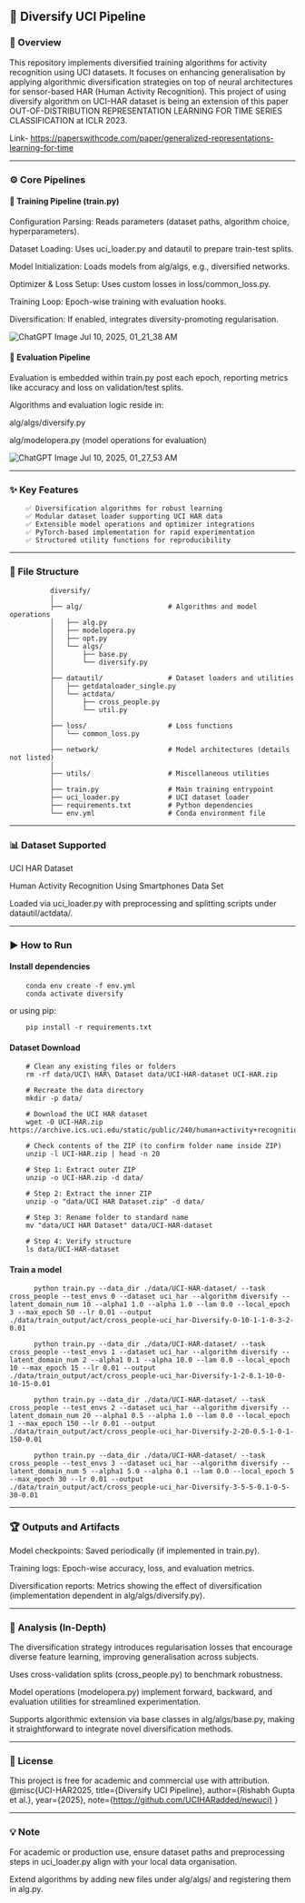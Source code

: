 ## 📝 Diversify UCI Pipeline

### 📌 Overview
This repository implements diversified training algorithms for activity recognition using UCI datasets. It focuses on enhancing generalisation by applying algorithmic diversification strategies on top of neural architectures for sensor-based HAR (Human Activity Recognition).
This project of using diversify algorithm on UCI-HAR dataset is being an extension of this paper OUT-OF-DISTRIBUTION REPRESENTATION LEARNING FOR TIME SERIES CLASSIFICATION at ICLR 2023.

Link- https://paperswithcode.com/paper/generalized-representations-learning-for-time

---

### ⚙️ Core Pipelines

#### 🔧 Training Pipeline (train.py)

Configuration Parsing: Reads parameters (dataset paths, algorithm choice, hyperparameters).

Dataset Loading: Uses uci_loader.py and datautil to prepare train-test splits.

Model Initialization: Loads models from alg/algs, e.g., diversified networks.

Optimizer & Loss Setup: Uses custom losses in loss/common_loss.py.

Training Loop: Epoch-wise training with evaluation hooks.

Diversification: If enabled, integrates diversity-promoting regularisation.

![ChatGPT Image Jul 10, 2025, 01_21_38 AM](https://github.com/user-attachments/assets/5f4dd34a-9e04-47b5-86ea-85b0cf1df77a)


#### 🧪 Evaluation Pipeline
Evaluation is embedded within train.py post each epoch, reporting metrics like accuracy and loss on validation/test splits.

Algorithms and evaluation logic reside in:

alg/algs/diversify.py

alg/modelopera.py (model operations for evaluation)

![ChatGPT Image Jul 10, 2025, 01_27_53 AM](https://github.com/user-attachments/assets/18dda3d1-c7ad-4c76-bbaf-1fec5e3f5bdb)


---

### ✨ Key Features
        ✅ Diversification algorithms for robust learning
        ✅ Modular dataset loader supporting UCI HAR data
        ✅ Extensible model operations and optimizer integrations
        ✅ PyTorch-based implementation for rapid experimentation
        ✅ Structured utility functions for reproducibility

---

### 📁 File Structure

              diversify/
              │
              ├── alg/                     # Algorithms and model operations
              │   ├── alg.py
              │   ├── modelopera.py
              │   ├── opt.py
              │   └── algs/
              │       ├── base.py
              │       └── diversify.py
              │
              ├── datautil/                # Dataset loaders and utilities
              │   ├── getdataloader_single.py
              │   └── actdata/
              │       ├── cross_people.py
              │       └── util.py
              │
              ├── loss/                    # Loss functions
              │   └── common_loss.py
              │
              ├── network/                 # Model architectures (details not listed)
              │
              ├── utils/                   # Miscellaneous utilities
              │
              ├── train.py                 # Main training entrypoint
              ├── uci_loader.py            # UCI dataset loader
              ├── requirements.txt         # Python dependencies
              └── env.yml                  # Conda environment file

---

### 📊 Dataset Supported
UCI HAR Dataset

Human Activity Recognition Using Smartphones Data Set

Loaded via uci_loader.py with preprocessing and splitting scripts under datautil/actdata/.

---

### ▶️ How to Run

#### Install dependencies


        conda env create -f env.yml
        conda activate diversify
or using pip:

        pip install -r requirements.txt

#### Dataset Download

        # Clean any existing files or folders
        rm -rf data/UCI\ HAR\ Dataset data/UCI-HAR-dataset UCI-HAR.zip
        
        # Recreate the data directory
        mkdir -p data/
        
        # Download the UCI HAR dataset
        wget -O UCI-HAR.zip https://archive.ics.uci.edu/static/public/240/human+activity+recognition+using+smartphones.zip
        
        # Check contents of the ZIP (to confirm folder name inside ZIP)
        unzip -l UCI-HAR.zip | head -n 20
        
        # Step 1: Extract outer ZIP
        unzip -o UCI-HAR.zip -d data/
        
        # Step 2: Extract the inner ZIP
        unzip -o "data/UCI HAR Dataset.zip" -d data/
        
        # Step 3: Rename folder to standard name
        mv "data/UCI HAR Dataset" data/UCI-HAR-dataset
        
        # Step 4: Verify structure
        ls data/UCI-HAR-dataset
        
#### Train a model

          python train.py --data_dir ./data/UCI-HAR-dataset/ --task cross_people --test_envs 0 --dataset uci_har --algorithm diversify --latent_domain_num 10 --alpha1 1.0 --alpha 1.0 --lam 0.0 --local_epoch 3 --max_epoch 50 --lr 0.01 --output ./data/train_output/act/cross_people-uci_har-Diversify-0-10-1-1-0-3-2-0.01
          
          python train.py --data_dir ./data/UCI-HAR-dataset/ --task cross_people --test_envs 1 --dataset uci_har --algorithm diversify --latent_domain_num 2 --alpha1 0.1 --alpha 10.0 --lam 0.0 --local_epoch 10 --max_epoch 15 --lr 0.01 --output ./data/train_output/act/cross_people-uci_har-Diversify-1-2-0.1-10-0-10-15-0.01
          
          python train.py --data_dir ./data/UCI-HAR-dataset/ --task cross_people --test_envs 2 --dataset uci_har --algorithm diversify --latent_domain_num 20 --alpha1 0.5 --alpha 1.0 --lam 0.0 --local_epoch 1 --max_epoch 150 --lr 0.01 --output ./data/train_output/act/cross_people-uci_har-Diversify-2-20-0.5-1-0-1-150-0.01
          
          python train.py --data_dir ./data/UCI-HAR-dataset/ --task cross_people --test_envs 3 --dataset uci_har --algorithm diversify --latent_domain_num 5 --alpha1 5.0 --alpha 0.1 --lam 0.0 --local_epoch 5 --max_epoch 30 --lr 0.01 --output ./data/train_output/act/cross_people-uci_har-Diversify-3-5-5-0.1-0-5-30-0.01

---

### 🏆 Outputs and Artifacts

Model checkpoints: Saved periodically (if implemented in train.py).

Training logs: Epoch-wise accuracy, loss, and evaluation metrics.

Diversification reports: Metrics showing the effect of diversification (implementation dependent in alg/algs/diversify.py).

---

### 🔬 Analysis (In-Depth)
The diversification strategy introduces regularisation losses that encourage diverse feature learning, improving generalisation across subjects.

Uses cross-validation splits (cross_people.py) to benchmark robustness.

Model operations (modelopera.py) implement forward, backward, and evaluation utilities for streamlined experimentation.

Supports algorithmic extension via base classes in alg/algs/base.py, making it straightforward to integrate novel diversification methods.



---

### 📝 License
This project is free for academic and commercial use with attribution.
        @misc{UCI-HAR2025,
          title={Diversify UCI Pipeline},
          author={Rishabh Gupta et al.},
          year={2025},
          note={https://github.com/UCIHARadded/newuci}
        }

---

### 💡 Note
For academic or production use, ensure dataset paths and preprocessing steps in uci_loader.py align with your local data organisation.

Extend algorithms by adding new files under alg/algs/ and registering them in alg.py.
